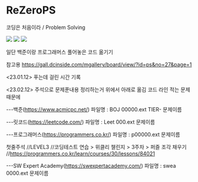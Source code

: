# ReZeroPS
코딩은 처음이라 / Problem Solving

<img src="https://img.shields.io/badge/github-181717?style=flat&logo=github&logoColor=white"/> <img src="https://img.shields.io/badge/python-3776AB?style=flat&logo=python&logoColor=white"/> <img src="https://img.shields.io/badge/pycharm-000000?style=flat&logo=pycharm&logoColor=white"/>

일단 백준이랑 프로그래머스 풀어놓은 코드 옮기기

참고용
https://gall.dcinside.com/mgallery/board/view/?id=ps&no=27&page=1

<23.01.12>
푸는데 걸린 시간 기록

<23.02.12>
주석으로 문제푼내용 정리하는거 위에서 아래로 옮김
코드 라인 적는 문제때문에


---백준(https://www.acmicpc.net/)
파일명 : BOJ 00000.ext
TIER- 문제이름

---릿코드(https://leetcode.com/)
파일명 : Leet 000.ext
문제이름

---프로그래머스(https://programmers.co.kr/)
파일명 : p00000.ext
문제이름

첫줄주석
//LEVEL3
//코딩테스트 연습 > 위클리 챌린지 > 3주차 > 퍼즐 조각 채우기
//https://programmers.co.kr/learn/courses/30/lessons/84021

---SW Expert Academy(https://swexpertacademy.com/)
파일명 : swea 0000.ext
문제이름
